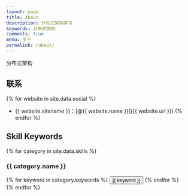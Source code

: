 ```yaml
---
layout: page
title: About
description: 分布式架构学习
keywords: 分布式架构
comments: true
menu: 关于
permalink: /about/
---
```


分布式架构

## 联系

{% for website in site.data.social %}
* {{ website.sitename }}：[@{{ website.name }}]({{ website.url }})
{% endfor %}

## Skill Keywords

{% for category in site.data.skills %}
### {{ category.name }}
<div class="btn-inline">
{% for keyword in category.keywords %}
<button class="btn btn-outline" type="button">{{ keyword }}</button>
{% endfor %}
</div>
{% endfor %}

